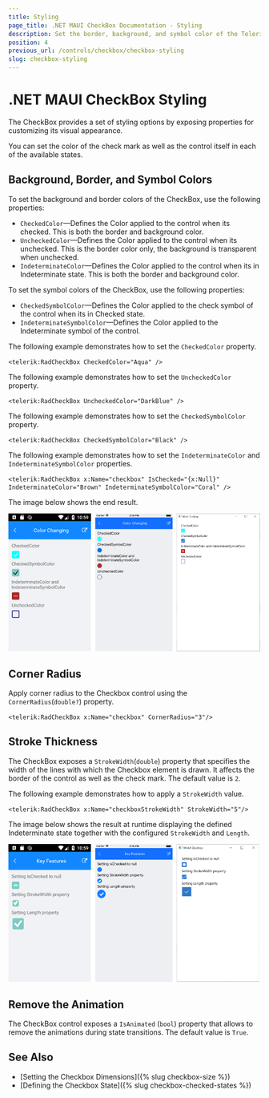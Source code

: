 ```yaml
---
title: Styling
page_title: .NET MAUI CheckBox Documentation - Styling
description: Set the border, background, and symbol color of the Telerik UI for .NET MAUI CheckBox and customize its visual appearance.
position: 4
previous_url: /controls/checkbox/checkbox-styling
slug: checkbox-styling
---
```


# .NET MAUI CheckBox Styling

The CheckBox provides a set of styling options by exposing properties for customizing its visual appearance.

You can set the color of the check mark as well as the control itself in each of the available states.

## Background, Border, and Symbol Colors

To set the background and border colors of the CheckBox, use the following properties:

* `CheckedColor`&mdash;Defines the Color applied to the control when its checked. This is both the border and background color.
* `UncheckedColor`&mdash;Defines the Color applied to the control when its unchecked. This is the border color only, the background is transparent when unchecked.
* `IndeterminateColor`&mdash;Defines the Color applied to the control when its in Indeterminate state. This is both the border and background color.

To set the symbol colors of the CheckBox, use the following properties:

* `CheckedSymbolColor`&mdash;Defines the Color applied to the check symbol of the control when its in Checked state.
* `IndeterminateSymbolColor`&mdash;Defines the Color applied to the Indeterminate symbol of the control.

The following example demonstrates how to set the `CheckedColor` property.

```XAML
<telerik:RadCheckBox CheckedColor="Aqua" />
```

The following example demonstrates how to set the `UncheckedColor` property.

```XAML
<telerik:RadCheckBox UncheckedColor="DarkBlue" />
```

The following example demonstrates how to set the `CheckedSymbolColor` property.

```XAML
<telerik:RadCheckBox CheckedSymbolColor="Black" />
```

The following example demonstrates how to set the `IndeterminateColor` and `IndeterminateSymbolColor` properties.

```XAML
<telerik:RadCheckBox x:Name="checkbox" IsChecked="{x:Null}" IndeterminateColor="Brown" IndeterminateSymbolColor="Coral" />
```

The image below shows the end result.

![CheckBox Color Changing Options](images/checkbox-colors.png)

## Corner Radius

Apply corner radius to the Checkbox control using the `CornerRadius`(`double?`) property.

```XAML
<telerik:RadCheckBox x:Name="checkbox" CornerRadius="3"/>
```

## Stroke Thickness

The CheckBox exposes a `StrokeWidth`(`double`) property that specifies the width of the lines with which the Checkbox element is drawn. It affects the border of the control as well as the check mark. The default value is `2`.

The following example demonstrates how to apply a `StrokeWidth` value.

```XAMl
<telerik:RadCheckBox x:Name="checkboxStrokeWidth" StrokeWidth="5"/>
```

The image below shows the result at runtime displaying the defined Indeterminate state together with the configured `StrokeWidth` and `Length`.

![CheckBox Stroke Thickness](images/checkbox-features.png)

## Remove the Animation

The CheckBox control exposes a `IsAnimated` (`bool`) property that allows to remove the animations during state transitions. The default value is `True`.

## See Also

- [Setting the Checkbox Dimensions]({% slug checkbox-size %})
- [Defining the Checkbox State]({% slug checkbox-checked-states %})
